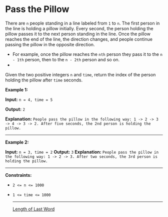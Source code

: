 # Pass the Pillow

There are `n` people standing in a line labeled from `1` to `n`. The first person in the line is holding a pillow initially. Every second, the person holding the pillow passes it to the next person standing in the line. Once the pillow reaches the end of the line, the direction changes, and people continue passing the pillow in the opposite direction.  


- For example, once the pillow reaches the `nth` person they pass it to the `n - 1th` person, then to the `n - 2th` person and so on.
- 
Given the two positive integers `n` and `time`, return the index of the person holding the pillow after `time` seconds.

 

**Example 1:**

**Input:** `n = 4, time = 5`  

**Output:** `2`  

**Explanation:** `People pass the pillow in the following way: 1 -> 2 -> 3 -> 4 -> 3 -> 2.
After five seconds, the 2nd person is holding the pillow.`

---
**Example 2:**

**Input:** `n = 3, time = 2`
**Output:** `3`
**Explanation:** `People pass the pillow in the following way: 1 -> 2 -> 3.
After two seconds, the 3rd person is holding the pillow.`
 
---
**Constraints:**

- `2 <= n <= 1000`
- `1 <= time <= 1000`

  ---
  [Length of Last Word](https://leetcode.com/problems/length-of-last-word/description/)
  
